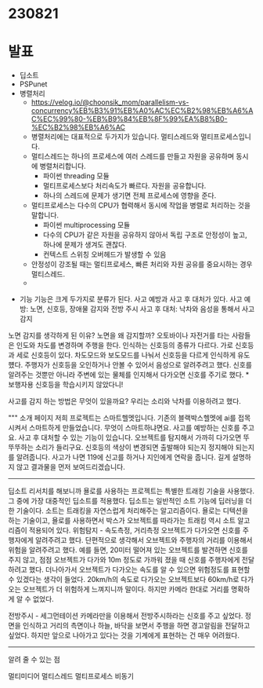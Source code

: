 # 230821

# 발표

- 딥소트
- PSPunet
- 병렬처리
  - https://velog.io/@choonsik_mom/parallelism-vs-concurrency%EB%B3%91%EB%A0%AC%EC%B2%98%EB%A6%AC%EC%99%80-%EB%B9%84%EB%8F%99%EA%B8%B0-%EC%B2%98%EB%A6%AC
  - 병렬처리에는 대표적으로 두가지가 있습니다. 멀티스레드와 멀티프로세스입니다.
  - 멀티스레드는 하나의 프로세스에 여러 스레드를 만들고 자원을 공유하며 동시에 병렬처리합니다.
    - 파이썬 threading 모듈
    - 멀티프로세스보다 처리속도가 빠르다. 자원을 공유합니다.
    - 하나의 스레드에 문제가 생기면 전체 프로세스에 영향을 준다.
  - 멀티프로세스는 다수의 CPU가 협력해서 동시에 작업을 병렬로 처리하는 것을 말합니다.
    - 파이썬 multiprocessing 모듈
    - 다수의 CPU가 같은 자원을 공유하지 않아서 독립 구조로 안정성이 높고, 하나에 문제가 생겨도 괜찮다.
    - 컨텍스트 스위칭 오버헤드가 발생할 수 있음
  - 안정성이 강조될 때는 멀티프로세스, 빠른 처리와 자원 공유를 중요시하는 경우 멀티스레드.
  -

* 기능
  기능은 크게 두가지로 분류가 된다.
  사고 예방과 사고 후 대처가 있다.
  사고 예방: 노면, 신호등, 장애물 감지와 전방 주시
  사고 후 대처: 낙차와 음성을 통해서 사고 감지

노면 감지를 생각하게 된 이유? 노면을 왜 감지할까?
오토바이나 자전거를 타는 사람들은 인도와 차도를 변경하며 주행을 한다.
인식하는 신호등의 종류가 다르다. 가로 신호등과 세로 신호등이 있다.
차도모드와 보도모드를 나눠서 신호등을 다르게 인식하게 유도헀다.
주행자가 신호등을 오인하거나 안볼 수 있어서 음성으로 알려주려고 했다.
신호를 알려주는 것뿐만 아니라 주변에 있는 물체를 인지해서 다가오면 신호를 주기로 했다. \*보행자용 신호등을 학습시키지 않았다니!

사고를 감지 하는 방법은 무엇이 있을까요?
우리는 소리와 낙차를 이용하려고 했다.

"""
소개 페이지
저희 프로젝트는 스마트헬멧입니다. 기존의 블랙박스헬멧에 ai를 접목시켜서 스마트하게 만들었습니다.
무엇이 스마트하냐면요. 사고를 예방하는 신호를 주고요. 사고 후 대처할 수 있는 기능이 있습니다. 오브젝트를 탐지해서 가까히 다가오면 뚜뚜뚜하는 소리가 들리구요. 신호등의 색상이 변경되면 출발해야 되는지 정지해야 되는지를 알려줍니다. 사고가 나면 119에 신고를 하거나 지인에게 연락을 줍니다. 길게 설명하지 않고 결과물을 먼저 보여드리겠습니다.

---

딥소트
리서치를 해보니까 욜로를 사용하는 프로젝트는 특별한 트래킹 기술을 사용했다. 그 중에 가장 대중적인 딥소트를 적용했다.
딥소트는 일반적인 소트 기능에 딥러닝을 더한 기술이다. 소트는 트래킹을 자연스럽게 처리해주는 알고리즘이다. 욜로는 디텍션을 하는 기술이고, 욜로를 사용하면서 박스가 오브젝트를 따라가는 트래킹 역시 소트 알고리즘이 적용되어 있다.
위험탐지 - 속도측정, 거리측정
오브젝트가 다가오면 신호를 주행자에게 알려주려고 했다. 단편적으로 생각해서 오브젝트와 주행자의 거리를 이용해서 위험을 알려주려고 했다. 예를 들면, 20미터 떨어져 있는 오브젝트를 발견하면 신호를 주지 않고, 점점 오브젝트가 다가와 10m 정도로 가까워 졌을 때 신호를 주행자에게 전달하려고 했다. 더나아가서 오브젝트가 다가오는 속도를 알 수 있으면 위험정도를 표현할 수 있겠다는 생각이 들었다. 20km/h의 속도로 다가오는 오브젝트보다 60km/h로 다가오는 오브젝트가 더 위험하게 느껴지니까 말이다. 하지만 카메라 한대로 거리를 명확하게 알 수 없었다.

전방주시 - 세그먼테이션
카메라만을 이용해서 전방주시하라는 신호를 주고 싶었다. 정면을 인식하고 거리의 측면이나 하늘, 바닥을 보면서 주행을 하면 경고알림을 전달하고 싶었다. 하지만 앞으로 나아가고 있다는 것을 기계에게 표현하는 건 매우 어려웠다.

---

알려 줄 수 있는 점

멀티미디어
멀티스레드 멀티프로세스 비동기
